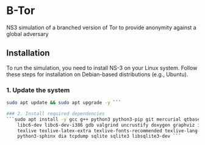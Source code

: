 # B-Tor
NS3 simulation of a branched version of Tor to provide anonymity against a global adversary

## Installation  

To run the simulation, you need to install NS-3 on your Linux system. Follow these steps for installation on Debian-based distributions (e.g., Ubuntu).  

### 1. Update the system  
```bash
sudo apt update && sudo apt upgrade -y ```

### 2. Install required dependencies
```sudo apt install -y gcc g++ python3 python3-pip git mercurial qtbase5-dev cmake \
    libc6-dev libc6-dev-i386 gdb valgrind uncrustify doxygen graphviz imagemagick \
    texlive texlive-latex-extra texlive-fonts-recommended texlive-lang-english \
    python3-sphinx dia tcpdump sqlite sqlite3 libsqlite3-dev ```
